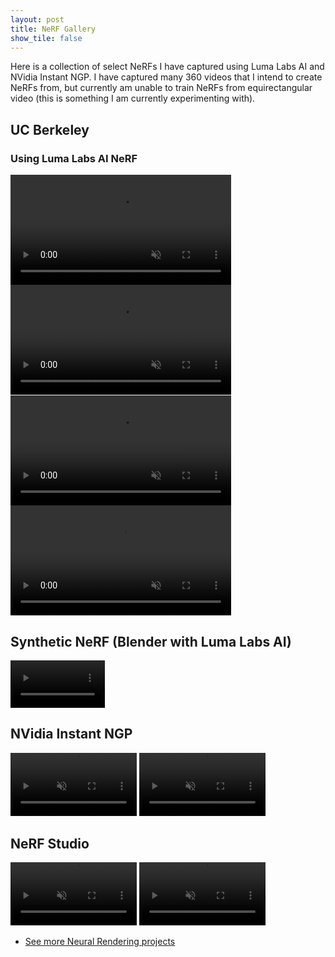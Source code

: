 ```yaml
---
layout: post
title: NeRF Gallery
show_tile: false
---
```


Here is a collection of select NeRFs I have captured using Luma Labs AI and NVidia Instant NGP. I have captured many 360 videos that I intend to create NeRFs from, but currently am unable to train NeRFs from equirectangular video (this is something I am currently experimenting with).

## UC Berkeley

### Using Luma Labs AI NeRF
<video id="v0" width="70%" autoplay loop muted controls>
    <source src="assets/videos/dayNerfs.mp4" type="video/mp4" />
  </video>

<video id="v0" width="70%" autoplay loop muted controls>
    <source src="assets/videos/berkeleyBuildingsLuma.mp4" type="video/mp4" />
</video>

<video id="v0" width="70%" autoplay loop muted controls>
    <source src="assets/videos/nightNerfsBerkeley.mp4" type="video/mp4" />
</video>

<video id="v0" width="70%" autoplay loop muted controls>
    <source src="assets/videos/luma_night_campanlie.mp4" type="video/mp4" />
</video>


## Synthetic NeRF (Blender with Luma Labs AI)

<video id="v0" width="30%" autoplay loop muted controls>
    <source src="assets/videos/deskLuma.mp4" type="video/mp4" />
</video>


## NVidia Instant NGP

<video id="v0" width="40%" autoplay loop muted controls>
    <source src="assets/videos/southhallV1Nerf.mp4" type="video/mp4" />
</video>

<video id="v0" width="40%" autoplay loop muted controls>
    <source src="assets/videos/harrodsCup_table_Nerf.mp4" type="video/mp4" />
</video>

## NeRF Studio

<video id="v0" width="40%" autoplay loop muted controls>
    <source src="assets/videos/harrods_nerfstudio.mp4" type="video/mp4" />
</video>

<video id="v0" width="40%" autoplay loop muted controls>
    <source src="assets/videos/render_outputBell.mp4" type="video/mp4" />
</video>

<ul class="actions">
	<li><a href="experimentationNeural.html" class="button small">See more Neural Rendering projects</a></li>
</ul>

